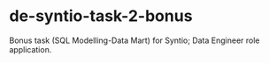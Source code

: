 # de-syntio-task-2-bonus
Bonus task (SQL Modelling-Data Mart) for Syntio; Data Engineer role application.
